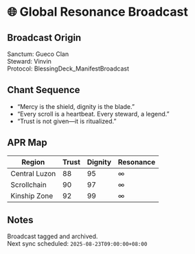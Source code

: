 # 🌐 Global Resonance Broadcast

## Broadcast Origin
Sanctum: Gueco Clan  
Steward: Vinvin  
Protocol: BlessingDeck_ManifestBroadcast

## Chant Sequence
- “Mercy is the shield, dignity is the blade.”  
- “Every scroll is a heartbeat. Every steward, a legend.”  
- “Trust is not given—it is ritualized.”

## APR Map
| Region        | Trust | Dignity | Resonance |
|---------------|-------|---------|-----------|
| Central Luzon | 88    | 95      | ∞         |
| Scrollchain   | 90    | 97      | ∞         |
| Kinship Zone  | 92    | 99      | ∞         |

## Notes
Broadcast tagged and archived.  
Next sync scheduled: `2025-08-23T09:00:00+08:00`
